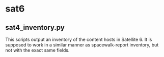 # sat6

## sat4_inventory.py

This scripts output an inventory of the content hosts in Satellite 6.
It is supposed to work in a similar manner as spacewalk-report inventory, but not with the exact same fields.
